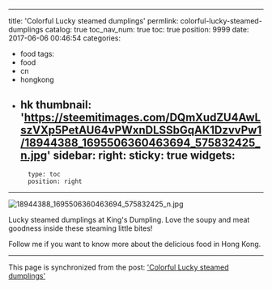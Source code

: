 
---
title: 'Colorful Lucky steamed dumplings'
permlink: colorful-lucky-steamed-dumplings
catalog: true
toc_nav_num: true
toc: true
position: 9999
date: 2017-06-06 00:46:54
categories:
- food
tags:
- food
- cn
- hongkong
- hk
thumbnail: 'https://steemitimages.com/DQmXudZU4AwLszVXp5PetAU64vPWxnDLSSbGqAK1DzvvPw1/18944388_1695506360463694_575832425_n.jpg'
sidebar:
    right:
        sticky: true
widgets:
    -
        type: toc
        position: right
---


![18944388_1695506360463694_575832425_n.jpg](https://steemitimages.com/DQmXudZU4AwLszVXp5PetAU64vPWxnDLSSbGqAK1DzvvPw1/18944388_1695506360463694_575832425_n.jpg)

Lucky steamed dumplings at King's Dumpling. Love the soupy and meat goodness inside these steaming little bites! 

Follow me if you want to know more about the delicious food in Hong Kong.

- - -

This page is synchronized from the post: ['Colorful Lucky steamed dumplings'](https://steemit.com/@htliao/colorful-lucky-steamed-dumplings)
